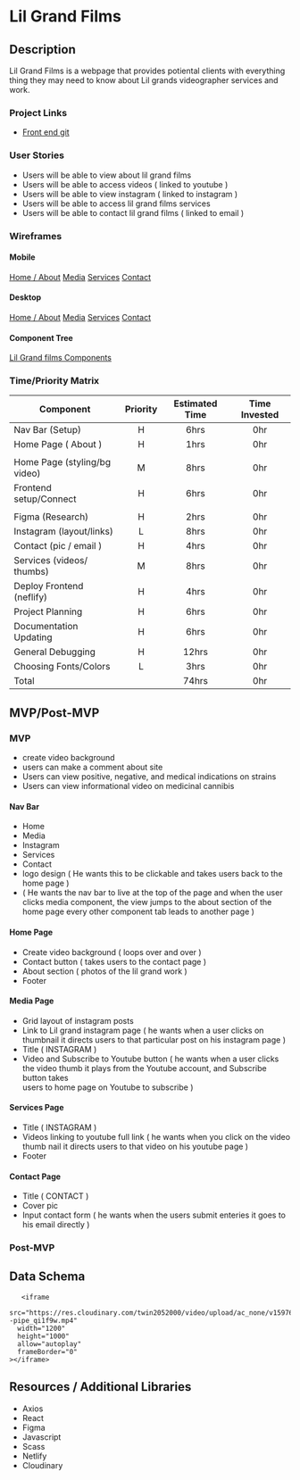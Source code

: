 # Lil Grand Films

## Description

Lil Grand Films is a webpage that provides potiental clients with everything thing they may need to know about Lil grands videographer services and work.


### Project Links

- [Front end git]("https://github.com/Ahart266/LilGrand")

### User Stories

- Users will be able to view about lil grand films
- Users will be able to access videos ( linked to  youtube )
- Users will be able to view instagram ( linked to instagram )
- Users will be able to access lil grand films services 
- Users will be able to contact lil grand films ( linked to email )


### Wireframes

#### Mobile 

[Home / About](https://res.cloudinary.com/twin2052000/image/upload/v1602017892/Mobile%20Home%20/%20About%20Page.png)
[Media](https://res.cloudinary.com/twin2052000/image/upload/v1602017896/Mobile%20Media%20Page.png)
[Services](https://res.cloudinary.com/twin2052000/image/upload/v1602017906/Mobile%20Services%20Page.png)
[Contact](https://res.cloudinary.com/twin2052000/image/upload/v1602017901/Mobile%20Contact%20Page.png)

#### Desktop

[Home / About](https://res.cloudinary.com/twin2052000/image/upload/v1602017913/Desktop%20Home%20/%20About%20Page.png)
[Media](https://res.cloudinary.com/twin2052000/image/upload/v1602017926/Desktop%20Media%20Page.png)
[Services](https://res.cloudinary.com/twin2052000/image/upload/v1602017932/Desktop%20Services%20Page.png)
[Contact](https://res.cloudinary.com/twin2052000/image/upload/v1602017937/Desktop%20Contact%20Page.png)

#### Component Tree

[ Lil Grand films Components](https://res.cloudinary.com/twin2052000/image/upload/v1602021359/Lil%20Grand%20Component%20tree.png)

### Time/Priority Matrix

| Component                    | Priority | Estimated Time | Time Invested |
| --------------------------   | :----:   |  :-----------: | :-----------: |
| Nav Bar (Setup)              |    H     |      6hrs      |     0hr       |                                                                          |                                                                          |
| Home Page ( About )          |    H     |      1hrs      |     0hr       |
|                                                                          |
| Home Page (styling/bg video) |    M     |      8hrs      |     0hr       |                                                                          |                                                                          |
| Frontend setup/Connect       |    H     |      6hrs      |     0hr       |  
|                                                                          |
| Figma (Research)             |    H     |      2hrs      |     0hr       |                                                                          |                                                                          |
| Instagram (layout/links)     |    L     |      8hrs      |     0hr       |                                                                          |                                                                          |
| Contact (pic / email )       |    H     |      4hrs      |     0hr       |                                                                          |                                                                          | 
| Services (videos/ thumbs)    |    M     |      8hrs      |     0hr       |                                                                          |                                                                          |
| Deploy Frontend (neflify)    |    H     |      4hrs      |     0hr       |                                                                          |                                                                          |
| Project Planning             |    H     |      6hrs      |     0hr       |                                                                          |                                                                          |
| Documentation Updating       |    H     |      6hrs      |     0hr       |                                                                          |                                                                          |
| General Debugging            |    H     |     12hrs      |     0hr       |                                                                           |                                                                          |
| Choosing Fonts/Colors        |    L     |      3hrs      |     0hr       | 
| Total                        |          |     74hrs      |     0hr       |                                                                          |                              |          |                |               |

## MVP/Post-MVP

### MVP
- create video background
- users can make a comment about site
- Users can view positive, negative, and medical indications on strains
- Users can view informational video on medicinal cannibis
#### Nav Bar
- Home
- Media
- Instagram
- Services
- Contact
- logo design ( He wants this to be clickable and takes users back to the home page )
- ( He wants the nav bar to live at the top of the page and when the user clicks media component, the view jumps to the about section of the home page
    every other component tab leads to another page )
#### Home Page

- Create video background ( loops over and over )
- Contact button   ( takes users to the contact page )
- About section    ( photos of the lil grand work )
- Footer

#### Media Page

- Grid layout of instagram posts
- Link to Lil grand instagram page ( he wants when a user clicks on thumbnail it directs users to that particular post on his instagram page )
- Title  ( INSTAGRAM ) 
- Video and Subscribe to Youtube button ( he wants when a user clicks the video thumb it plays from the Youtube account, and Subscribe button takes  
                                           users to home page on Youtube to subscribe )


#### Services Page


- Title ( INSTAGRAM )
- Videos linking to youtube full link ( he wants when you click on the video thumb nail it directs users to that video on his youtube page )
- Footer

#### Contact Page
- Title ( CONTACT ) 
- Cover pic 
- Input contact form ( he wants when the users submit enteries it goes to his email directly )


### Post-MVP



## Data Schema

```
   <iframe
  src="https://res.cloudinary.com/twin2052000/video/upload/ac_none/v1597672628/hixrat--pipe_qi1f9w.mp4"
  width="1200"
  height="1000"
  allow="autoplay"
  frameBorder="0"
></iframe>

```

## Resources / Additional Libraries
- Axios
- React
- Figma
- Javascript
- Scass
- Netlify 
- Cloudinary 
